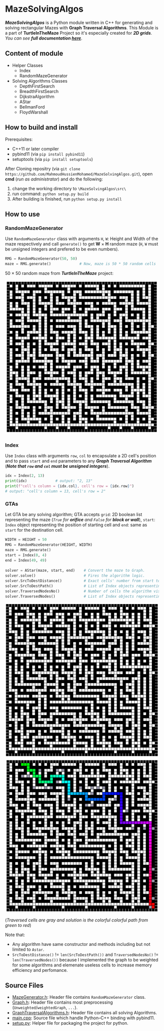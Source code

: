 # MazeSolvingAlgos
***MazeSolvingAlgos*** is a Python module written in C++ for generating and solving rectangular Mazes with **Graph Traversal Algorithms**. This Module is a part of **TurtleInTheMaze** Project so it's especially created for ***2D grids***. *You can see **full documentation [here](https://github.com/MahmoudHussienMohamed/MazeSolvingAlgos/wiki/Documentation)***.
## Content of module
* Helper Classes
    * Index 
    * RandomMazeGenerator 
* Solving Algorithms Classes
    - DepthFirstSearch
    - BreadthFirstSearch
    - DijkstraAlgorithm
    - AStar
    - BellmanFord
    - FloydWarshall

## How to build and install
Prerequisites:
* C++11 or later compiler
* pybind11 (via `pip install pybind11`)
* setuptools (via `pip install setuptools`)

After Cloning repositry (via `git clone https://github.com/MahmoudHussienMohamed/MazeSolvingAlgos.git`), open **cmd** (*run as administrator*) and do the following:
1. change the working directory to `\MazeSolvingAlgos\src\` 
2. run command: `python setup.py build`
3. After building is finished, run `python setup.py install`

## How to use
### RandomMazeGenerator
Use `RandomMazeGenerator` class with arguments `H`, `W`: Height and Width of the maze respectively and call `generate()` to get **W** × **H** random maze (`H`, `W` must be unsigned integers and prefered to be even numbers).
``` Python
RMG = RandomMazeGenerator(50, 50) 
maze = RMG.generate()             # Now, maze is 50 * 50 random cells 
```
50 × 50 random maze from ***TurtleInTheMaze*** project:

![sample output](Imgs/rand50by50maze.png)

### Index
Use `Index` class with arguments `row`, `col` to encapsulate a 2D cell's position and to pass `start` and `end` parameters to any ***Graph Traversal Algorithm*** (***Note that `row` and `col` must be unsigned integers***).

``` Python
idx = Index(2, 13) 
print(idx)             # output: "2, 13" 
print(f"cell's column = {idx.col}, cell's row = {idx.row}")             
# output: "cell's column = 13, cell's row = 2"
```
### GTAs
Let GTA be any solving algorithm; GTA accepts `grid`: 2D boolean list representing the maze (*`True` for **orifice** and `False` for **block or wall***), `start`: `Index` object representing the position of starting cell and `end`: same as `start` for the destination cell.
``` Python
WIDTH = HEIGHT = 50
RMG = RandomMazeGenerator(HEIGHT, WIDTH) 
maze = RMG.generate()
start = Index(0, 4)
end = Index(49, 49)

solver = AStar(maze, start, end)    # Convert the maze to Graph. 
solver.solve()                      # Fires the algorithm logic.
solver.SrcToDestDistance()          # Exact cells' number from start to end cell.
solver.SrcToDestPath()              # List of Index objects representing route. 
solver.TraversedNodesNo()           # Number of cells the algorithm visited (may be > total cells of maze).
solver.TraversedNodes()             # List of Index objects representing unique traversed cells. 
```
![Random 50 * 50 Maze](Imgs/5050Maze.png)
![Previous Maze Solved with A*](Imgs/5050MazeWithAstar.png)

(*Traversed cells are gray and solution is the colorful colorful path from green to red*)

Note that:
* Any algorithm have same constructor and methods including but not limited to `Astar`.
* `SrcToDestDistance()` != `len(SrcToDestPath())` and `TraversedNodesNo()` != `len(TraversedNodes())` because I implemented the graph to be weighted for some algorithms and elemenate useless cells to increase memory efficiency and perfomance.

## Source Files
* [MazeGenerator.h](src/MazeGenerator.h): Header file contains `RandomMazeGenerator` class.
* [Graph.h](src/Graph.h): Header file contains most preprocessing (`Unweighted`/`weightedGraph`, `...`).
* [GraphTraversalAlgorithms.h](src/GraphTraversalAlgorithms.h): Header file contains all solving Algorithms.
* [main.cpp](src/main.cpp): Source file which handle Python–C++ binding with pybind11.
* [setup.py](src/setup.py): Helper file for packaging the project for python.
